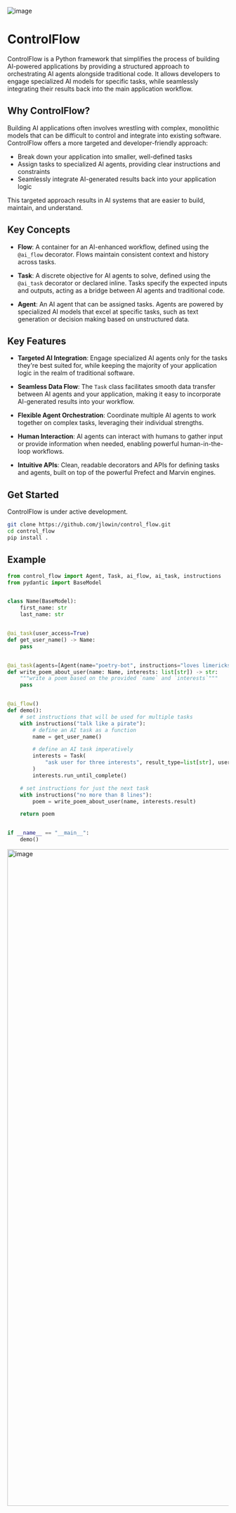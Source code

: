 ![image](https://github.com/jlowin/control_flow/assets/153965/c2a8a2f0-8777-49a6-a79b-a0e101bd4a04)

# ControlFlow

ControlFlow is a Python framework that simplifies the process of building AI-powered applications by providing a structured approach to orchestrating AI agents alongside traditional code. It allows developers to engage specialized AI models for specific tasks, while seamlessly integrating their results back into the main application workflow.

## Why ControlFlow?

Building AI applications often involves wrestling with complex, monolithic models that can be difficult to control and integrate into existing software. ControlFlow offers a more targeted and developer-friendly approach:

- Break down your application into smaller, well-defined tasks
- Assign tasks to specialized AI agents, providing clear instructions and constraints
- Seamlessly integrate AI-generated results back into your application logic

This targeted approach results in AI systems that are easier to build, maintain, and understand.

## Key Concepts

- **Flow**: A container for an AI-enhanced workflow, defined using the `@ai_flow` decorator. Flows maintain consistent context and history across tasks.

- **Task**: A discrete objective for AI agents to solve, defined using the `@ai_task` decorator or declared inline. Tasks specify the expected inputs and outputs, acting as a bridge between AI agents and traditional code.

- **Agent**: An AI agent that can be assigned tasks. Agents are powered by specialized AI models that excel at specific tasks, such as text generation or decision making based on unstructured data.

## Key Features

- **Targeted AI Integration**: Engage specialized AI agents only for the tasks they're best suited for, while keeping the majority of your application logic in the realm of traditional software.

- **Seamless Data Flow**: The `Task` class facilitates smooth data transfer between AI agents and your application, making it easy to incorporate AI-generated results into your workflow.

- **Flexible Agent Orchestration**: Coordinate multiple AI agents to work together on complex tasks, leveraging their individual strengths.

- **Human Interaction**: AI agents can interact with humans to gather input or provide information when needed, enabling powerful human-in-the-loop workflows.

- **Intuitive APIs**: Clean, readable decorators and APIs for defining tasks and agents, built on top of the powerful Prefect and Marvin engines.

## Get Started

ControlFlow is under active development.

```bash
git clone https://github.com/jlowin/control_flow.git
cd control_flow
pip install .
```

## Example

```python
from control_flow import Agent, Task, ai_flow, ai_task, instructions
from pydantic import BaseModel


class Name(BaseModel):
    first_name: str
    last_name: str


@ai_task(user_access=True)
def get_user_name() -> Name:
    pass


@ai_task(agents=[Agent(name="poetry-bot", instructions="loves limericks")])
def write_poem_about_user(name: Name, interests: list[str]) -> str:
    """write a poem based on the provided `name` and `interests`"""
    pass


@ai_flow()
def demo():
    # set instructions that will be used for multiple tasks
    with instructions("talk like a pirate"):
        # define an AI task as a function
        name = get_user_name()

        # define an AI task imperatively
        interests = Task(
            "ask user for three interests", result_type=list[str], user_access=True
        )
        interests.run_until_complete()

    # set instructions for just the next task
    with instructions("no more than 8 lines"):
        poem = write_poem_about_user(name, interests.result)

    return poem


if __name__ == "__main__":
    demo()
```




<img width="1491" alt="image" src="https://github.com/jlowin/control_flow/assets/153965/43b7278b-7bcf-4d65-b219-c3a20f62a179">
